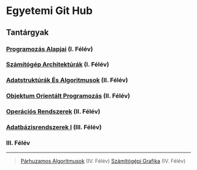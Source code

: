 # Egyetemi Git Hub
## Tantárgyak
### [Programozás Alapjai](https://github.com/OraveczJozsef/ME_BRZGJZ/tree/main/Programoz%C3%A1s%20Alapjai) (I. Félév)
### [Számítógép Architektúrák](https://github.com/OraveczJozsef/ME_BRZGJZ/tree/main/Sz%C3%A1m%C3%ADt%C3%B3g%C3%A9p%20Architekt%C3%BAr%C3%A1k) (I. Félév)

### [Adatstruktúrák És Algoritmusok](https://github.com/OraveczJozsef/ME_BRZGJZ/tree/main/Adatstrukt%C3%BAr%C3%A1k%20%C3%89s%20Algoritmusok) (II. Félév)
### [Objektum Orientált Programozás](https://github.com/OraveczJozsef/ME_BRZGJZ/tree/main/Objektum%20Orient%C3%A1lt%20Programoz%C3%A1s) (II. Félév)
### [Operációs Rendszerek](https://github.com/OraveczJozsef/ME_BRZGJZ/tree/main/Oper%C3%A1ci%C3%B3s%20Rendszerek) (II. Félév)

### [Adatbázisrendszerek I](https://github.com/OraveczJozsef/ME_BRZGJZ/tree/main/Adatb%C3%A1zisrendszerek%20I) (III. Félév)
### III. Félév
----
> [Párhuzamos Algoritmusok](https://github.com/OraveczJozsef/ME_BRZGJZ/tree/main/P%C3%A1rhuzamos%20Algoritmusok) (IV. Félév)
> [Számítógépi Grafika](https://github.com/OraveczJozsef/ME_BRZGJZ/tree/main/Sz%C3%A1m%C3%ADt%C3%B3g%C3%A9pi%20Grafika) (IV. Félév)